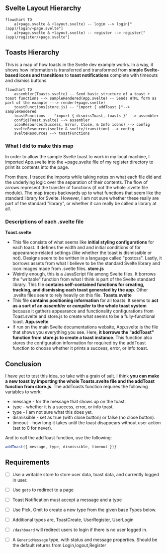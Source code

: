## Svelte Layout Hierarchy
```mermaid
flowchart TD
	a(+page.svelte & +layout.svelte) -- login --> login["(app)/login/+page.svelte"]
	a(+page.svelte & +layout.svelte) -- register --> register["(app)/register/+page.svelte"]
```

## Toasts Hierarchy
This is a map of how toasts in the Svelte dev example works. In a way, it shows how information is transferred and transformed from **simple Svelte-based icons and transitions** to **toast notifications** complete with timeouts and dismiss buttons.
```mermaid
flowchart TD
	assembler(Toasts.svelte) -- Send basic structure of a toast + toast functions --> sampleRendered(App.svelte) -- Sends HTML form as part of the example ---> render(+page.svelte)
	toastFunctions(store.js) -- "import { addToast }"--> sampleRendered
	toastFunctions -- "import { dismissToast, toasts }" --> assembler
	config(Toast.svelte) --> assembler
	iconResources(Success, Error, Close, & Info icons) --> config
	svelteResources(svelte & svelte/transition) --> config
	svelteResources --> toastFunctions
```
### What I did to make this map
In order to allow the sample Svelte toast to work in my local machine, I imported App.svelte into the +page.svelte file of my register directory to print its contents into the page. 

From there, I traced the imports while taking notes on what each file did and the underlying logic over the separation of their contents. The flow of arrows represent the transfer of functions (if not the whole .svelte file module). The map traces backwards up to what functions that seem like the standard library for Svelte. However, I am not sure whether these really are part of the standard "library", or whether it can really be called a library at all.

### Descriptions of each .svelte file
**Toast.svelte**
- This file consists of what seems like **initial styling configurations** for each toast. It defines the width and and initial conditions of for appearance-related settings (like whether the toast is dismissible or not). Designs seem to be written in a language called "postcss". Lastly, it borrows assets from what I believe to be the standard Svelte library and icon images made from .svelte files.
**store.js**
- Weirdly enough, this is a JavaScript file among Svelte files. It borrows the "writable" function from what I think is part of the Svelte standard library. This file **contains self-contained functions for creating, tracking, and dismissing each toast generated by the app**. Other .svelte files seem to rely heavily on this file.
**Toasts.svelte**
- This file **contains positioning information** for all toasts. It seems to **act as a sort of an *assembler* or *compiler* to the whole toast system** because it gathers appearance and functionality configurations from Toast.svelte and store.js to create what seems to be a fully-functional toast.
**App.svelte**
- If run on the main Svelte documentations website, App.svelte is the file that shows you everything you see. Here, **it borrows the "addToast" function from store.js to create a toast instance**. This function also stores the configuration information for required by the addToast function to choose whether it prints a success, error, or info toast.

## Conclusion
I have yet to test this idea, so take with a grain of salt. I think **you can make a new toast by importing the whole Toasts.svelte file and the addToast function from store.js**. The addToasts function requires the following variables to work:
- message - for the message that shows up on the toast.
- type - whether it is a success, error, or info toast.
- type - I am not sure what this does yet.
- dismissible - set as true (with close button) or false (no close button).
- timeout - how long it takes until the toast disappears without user action (set to 0 for never).

And to call the addToast function, use the following:
```js
addToast({ message, type, dismissible, timeout })}
```


## Requirements
- [ ] Use a writable store to store user data, toast data, and currently logged in user.

- [ ] Use `goto` to redirect to a page

- [ ] Toast Notification must accept a message and a type

- [ ] Use Pick, Omit to create a new type from the given base Types below.

- [ ] Additional types are, ToastCreate, UserRegister, UserLogin

- [ ] `/dashboard` will redirect users to login if there is no user logged in.

- [ ] A `GenericMessage` type, with status and message properties. Should be the default returns from Login,logout,Register